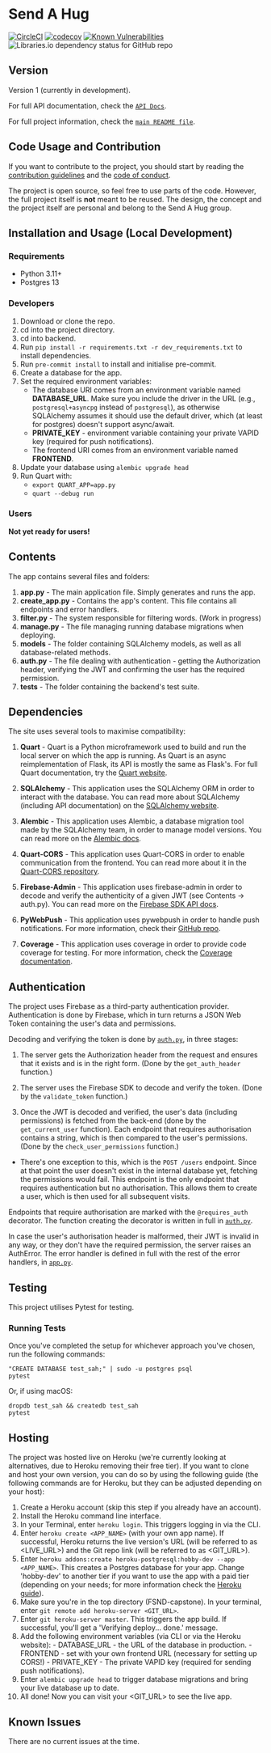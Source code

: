 # Send A Hug

[![CircleCI](https://circleci.com/gh/sendahug/send-hug-backend.svg?style=shield)](https://circleci.com/gh/sendahug/send-hug-backend)
[![codecov](https://codecov.io/gh/sendahug/send-hug-backend/graph/badge.svg)](https://codecov.io/gh/sendahug/send-hug-backend)
[![Known Vulnerabilities](https://snyk.io/test/github/sendahug/send-hug-backend/badge.svg)](https://snyk.io/test/github/sendahug/send-hug-backend)
![Libraries.io dependency status for GitHub repo](https://img.shields.io/librariesio/github/sendahug/send-hug-backend)

## Version

Version 1 (currently in development).

For full API documentation, check the [`API Docs`](./api_docs.md).

For full project information, check the [`main README file`](https://github.com/sendahug/sendahug/blob/master/README.md).

## Code Usage and Contribution

If you want to contribute to the project, you should start by reading the [contribution guidelines](https://github.com/sendahug/send-hug-backend/blob/dev/CONTRIBUTING.md) and the [code of conduct](https://github.com/sendahug/send-hug-backend/blob/dev/CODE_OF_CONDUCT.md).

The project is open source, so feel free to use parts of the code. However, the full project itself is **not** meant to be reused. The design, the concept and the project itself are personal and belong to the Send A Hug group.

## Installation and Usage (Local Development)

### Requirements

- Python 3.11+
- Postgres 13

### Developers

1. Download or clone the repo.
2. cd into the project directory.
3. cd into backend.
4. Run ```pip install -r requirements.txt -r dev_requirements.txt``` to install dependencies.
5. Run ```pre-commit install``` to install and initialise pre-commit.
6. Create a database for the app.
7. Set the required environment variables:
    - The database URI comes from an environment variable named **DATABASE_URL**. Make sure you include the driver in the URL (e.g., `postgresql+asyncpg` instead of `postgresql`), as otherwise SQLAlchemy assumes it should use the default driver, which (at least for postgres) doesn't support async/await.
    - **PRIVATE_KEY** - environment variable containing your private VAPID key (required for push notifications).
    - The frontend URI comes from an environment variable named **FRONTEND**.
8. Update your database using ```alembic upgrade head```
9. Run Quart with:
    - ```export QUART_APP=app.py```
    - ```quart --debug run```

### Users

**Not yet ready for users!**

## Contents

The app contains several files and folders:

1. **app.py** - The main application file. Simply generates and runs the app.
2. **create_app.py** - Contains the app's content. This file contains all endpoints and error handlers.
3. **filter.py** - The system responsible for filtering words. (Work in progress)
4. **manage.py** - The file managing running database migrations when deploying.
5. **models** - The folder containing SQLAlchemy models, as well as all database-related methods.
6. **auth.py** - The file dealing with authentication - getting the Authorization header, verifying the JWT and confirming the user has the required permission.
7. **tests** - The folder containing the backend's test suite.

## Dependencies

The site uses several tools to maximise compatibility:

1. **Quart** - Quart is a Python microframework used to build and run the local server on which the app is running. As Quart is an async reimplementation of Flask, its API is mostly the same as Flask's. For full Quart documentation, try the [Quart website](https://quart.palletsprojects.com/en/latest/).

2. **SQLAlchemy** - This application uses the SQLAlchemy ORM in order to interact with the database. You can read more about SQLAlchemy (including API documentation) on the [SQLAlchemy website](https://docs.sqlalchemy.org/en/20/contents.html).

3. **Alembic** - This application uses Alembic, a database migration tool made by the SQLAlchemy team, in order to manage model versions. You can read more on the [Alembic docs](https://alembic.sqlalchemy.org).

4. **Quart-CORS** - This application uses Quart-CORS in order to enable communication from the frontend. You can read more about it in the [Quart-CORS repository](https://github.com/pgjones/quart-cors).

5. **Firebase-Admin** - This application uses firebase-admin in order to decode and verify the authenticity of a given JWT (see Contents -> auth.py). You can read more on the [Firebase SDK API docs](https://firebase.google.com/docs/reference/admin).

6. **PyWebPush** - This application uses pywebpush in order to handle push notifications. For more information, check their [GitHub repo](https://github.com/web-push-libs/pywebpush).

7. **Coverage** - This application uses coverage in order to provide code coverage for testing. For more information, check the [Coverage documentation](https://coverage.readthedocs.io/en/coverage-5.2.1/).

## Authentication

The project uses Firebase as a third-party authentication provider. Authentication is done by Firebase, which in turn returns a JSON Web Token containing the user's data and permissions.

Decoding and verifying the token is done by [`auth.py`](./auth.py), in three stages:

1. The server gets the Authorization header from the request and ensures that it exists and is in the right form. (Done by the `get_auth_header` function.)

2. The server uses the Firebase SDK to decode and verify the token. (Done by the `validate_token` function.)

3. Once the JWT is decoded and verified, the user's data (including permissions) is fetched from the back-end (done by the `get_current_user` function). Each endpoint that requires authorisation contains a string, which is then compared to the user's permissions. (Done by the `check_user_permissions` function.)
  - There's one exception to this, which is the `POST /users` endpoint. Since at that point the user doesn't exist in the internal database yet, fetching the permissions would fail. This endpoint is the only endpoint that requires authentication but no authorisation. This allows them to create a user, which is then used for all subsequent visits.

Endpoints that require authorisation are marked with the `@requires_auth` decorator. The function creating the decorator is written in full in [`auth.py`](./auth.py).

In case the user's authorisation header is malformed, their JWT is invalid in any way, or they don't have the required permission, the server raises an AuthError. The error handler is defined in full with the rest of the error handlers, in [`app.py`](./app.py).

## Testing

This project utilises Pytest for testing.

### Running Tests

Once you've completed the setup for whichever approach you've chosen, run the following commands:

```
"CREATE DATABASE test_sah;" | sudo -u postgres psql
pytest
```

Or, if using macOS:
```
dropdb test_sah && createdb test_sah
pytest
```

## Hosting

The project was hosted live on Heroku (we're currently looking at alternatives, due to Heroku removing their free tier). If you want to clone and host your own version, you can do so by using the following guide (the following commands are for Heroku, but they can be adjusted depending on your host):

  1. Create a Heroku account (skip this step if you already have an account).
  2. Install the Heroku command line interface.
  3. In your Terminal, enter `heroku login`. This triggers logging in via the CLI.
  4. Enter `heroku create <APP_NAME>` (with your own app name). If successful, Heroku returns the live version's URL (will be referred to as <LIVE_URL>) and the Git repo link (will be referred to as <GIT_URL>).
  5. Enter `heroku addons:create heroku-postgresql:hobby-dev --app <APP_NAME>`. This creates a Postgres database for your app. Change 'hobby-dev' to another tier if you want to use the app with a paid tier (depending on your needs; for more information check the [Heroku guide](https://devcenter.heroku.com/articles/heroku-postgres-plans)).
  6. Make sure you're in the top directory (FSND-capstone). In your terminal, enter `git remote add heroku-server <GIT_URL>`.
  7. Enter `git heroku-server master`. This triggers the app build. If successful, you'll get a 'Verifying deploy... done.' message.
  8. Add the following environment variables (via CLI or via the Heroku website):
    - DATABASE_URL - the URL of the database in production.
    - FRONTEND - set with your own frontend URL (necessary for setting up CORS!)
    - PRIVATE_KEY - The private VAPID key (required for sending push notifications).
  9. Enter `alembic upgrade head` to trigger database migrations and bring your live database up to date.
  10. All done! Now you can visit your <GIT_URL> to see the live app.

## Known Issues

There are no current issues at the time.
